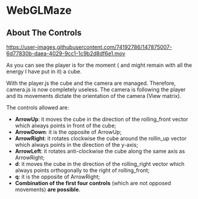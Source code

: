 # WebGLMaze

<!-- ABOUT THE CONTROLS -->
## About The Controls

https://user-images.githubusercontent.com/74192786/147875007-6d77830b-daea-4029-9cc1-1c9b2d8df6e1.mov

As you can see the player is for the moment ( and might remain with all the energy I have put in it) a cube. 

With the player.js the cube and the camera are managed. Therefore, camera.js is now completely useless. The camera is following the player and its movements dictate the orientation of the camera (View matrix).

The controls allowed are:
- **ArrowUp**: it moves the cube in the direction of the rolling_front vector which always points in front of the cube;
- **ArrowDown**: it is the opposite of ArrowUp;
- **ArrowRight**: it rotates clockwise the cube around the rollin_up vector which always points in the direction of the y-axis;
- **ArrowLeft**: it rotates anti-clockwise the cube along the same axis as ArrowRight;
- **d**: it moves the cube in the direction of the rolling_right vector which always points orthogonally to the right of rolling_front;
- **q**: it is the opposite of ArrowRight;
- **Combination of the first four controls** (which are not opposed movements) **are possible**.
